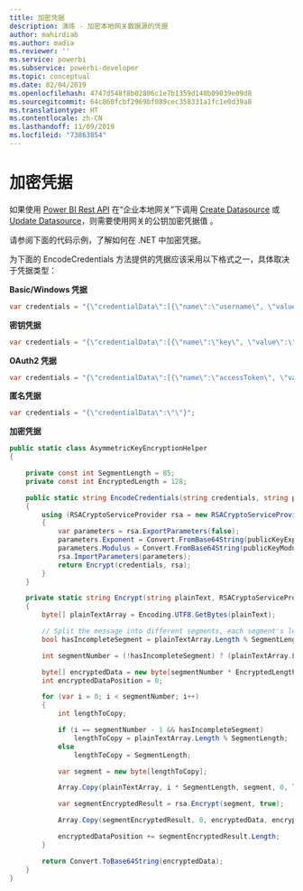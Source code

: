 ```yaml
---
title: 加密凭据
description: 演练 - 加密本地网关数据源的凭据
author: mahirdiab
ms.author: madia
ms.reviewer: ''
ms.service: powerbi
ms.subservice: powerbi-developer
ms.topic: conceptual
ms.date: 02/04/2019
ms.openlocfilehash: 4747d548f8b02806c1e7b1359d140b09039e09d8
ms.sourcegitcommit: 64c860fcbf2969bf089cec358331a1fc1e0d39a8
ms.translationtype: HT
ms.contentlocale: zh-CN
ms.lasthandoff: 11/09/2019
ms.locfileid: "73863854"
---
```

# <a name="encrypt-credentials"></a>加密凭据

如果使用 [Power BI Rest API](https://docs.microsoft.com/rest/api/power-bi/) 在“企业本地网关”下调用 [Create Datasource](https://docs.microsoft.com/rest/api/power-bi/gateways/createdatasource) 或 [Update Datasource](https://docs.microsoft.com/rest/api/power-bi/gateways/updatedatasource)，则需要使用网关的公钥加密凭据值  。

请参阅下面的代码示例，了解如何在 .NET 中加密凭据。

为下面的 EncodeCredentials 方法提供的凭据应该采用以下格式之一，具体取决于凭据类型：

**Basic/Windows 凭据**

```csharp
var credentials = "{\"credentialData\":[{\"name\":\"username\", \"value\":\"john\"},{\"name\":\"password\", \"value\":\"*****\"}]}";
```

**密钥凭据**

```csharp
var credentials = "{\"credentialData\":[{\"name\":\"key\", \"value\":\"ec....LA=\"}]}";
```

**OAuth2 凭据**

```csharp
var credentials = "{\"credentialData\":[{\"name\":\"accessToken\", \"value\":\"eyJ0....fwtQ\"}]}";
```

**匿名凭据**

```csharp
var credentials = "{\"credentialData\":\"\"}";
```

**加密凭据**

```csharp
public static class AsymmetricKeyEncryptionHelper
{

    private const int SegmentLength = 85;
    private const int EncryptedLength = 128;

    public static string EncodeCredentials(string credentials, string publicKeyExponent, string publicKeyModulus)
    {
        using (RSACryptoServiceProvider rsa = new RSACryptoServiceProvider(EncryptedLength * 8))
        {
            var parameters = rsa.ExportParameters(false);
            parameters.Exponent = Convert.FromBase64String(publicKeyExponent);
            parameters.Modulus = Convert.FromBase64String(publicKeyModulus);
            rsa.ImportParameters(parameters);
            return Encrypt(credentials, rsa);
        }
    }

    private static string Encrypt(string plainText, RSACryptoServiceProvider rsa)
    {
        byte[] plainTextArray = Encoding.UTF8.GetBytes(plainText);

        // Split the message into different segments, each segment's length is 85. So the result may be 85,85,85,20.
        bool hasIncompleteSegment = plainTextArray.Length % SegmentLength != 0;

        int segmentNumber = (!hasIncompleteSegment) ? (plainTextArray.Length / SegmentLength) : ((plainTextArray.Length / SegmentLength) + 1);

        byte[] encryptedData = new byte[segmentNumber * EncryptedLength];
        int encryptedDataPosition = 0;

        for (var i = 0; i < segmentNumber; i++)
        {
            int lengthToCopy;

            if (i == segmentNumber - 1 && hasIncompleteSegment)
                lengthToCopy = plainTextArray.Length % SegmentLength;
            else
                lengthToCopy = SegmentLength;

            var segment = new byte[lengthToCopy];

            Array.Copy(plainTextArray, i * SegmentLength, segment, 0, lengthToCopy);

            var segmentEncryptedResult = rsa.Encrypt(segment, true);

            Array.Copy(segmentEncryptedResult, 0, encryptedData, encryptedDataPosition, segmentEncryptedResult.Length);

            encryptedDataPosition += segmentEncryptedResult.Length;
        }

        return Convert.ToBase64String(encryptedData);
    }
}
```